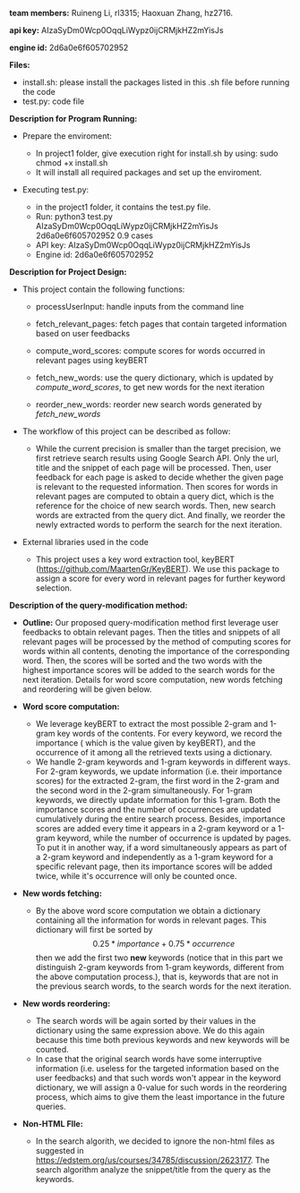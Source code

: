 **team members:** Ruineng Li, rl3315; Haoxuan Zhang, hz2716.

**api key:** AIzaSyDm0Wcp0OqqLiWypz0ijCRMjkHZ2mYisJs

**engine id:** 2d6a0e6f605702952



**Files:**

* install.sh: please install the packages listed in this .sh file before running the code
* test.py: code file

**Description for Program Running:**

* Prepare the enviroment:
  * In project1 folder, give execution right for install.sh by using: sudo chmod +x install.sh
  * It will install all required packages and set up the enviroment.
  
* Executing test.py:
  * in the project1 folder, it contains the test.py file. 
  * Run: python3 test.py AIzaSyDm0Wcp0OqqLiWypz0ijCRMjkHZ2mYisJs 2d6a0e6f605702952 0.9 cases
  * API key: AIzaSyDm0Wcp0OqqLiWypz0ijCRMjkHZ2mYisJs
  * Engine id: 2d6a0e6f605702952


**Description for Project Design:**

* This project contain the following functions:

  * processUserInput: handle inputs from the command line

  * fetch_relevant_pages: fetch pages that contain targeted information based on user feedbacks

  * compute_word_scores: compute scores for words occurred in relevant pages using keyBERT

  * fetch_new_words: use the query dictionary, which is updated by *compute_word_scores*, to get new words for the next iteration

  * reorder_new_words: reorder new search words generated by *fetch_new_words*

* The workflow of this project can be described as follow:
  * While the current precision is smaller than the target precision, we first retrieve search results using Google Search API. Only the url, title and the snippet of each page will be processed. Then, user feedback for each page is asked to decide whether the given page is relevant to the requested information. Then scores for words in relevant pages are computed to obtain a query dict, which is the reference for the choice of new search words. Then, new search words are extracted from the query dict. And finally, we reorder the newly extracted words to perform the search for the next iteration.
* External libraries used in the code
  * This project uses a key word extraction tool, keyBERT (https://github.com/MaartenGr/KeyBERT). We use this package to assign a score for every word in relevant pages for further keyword selection.

**Description of the query-modification method:**

* **Outline:** Our proposed query-modification method first leverage user feedbacks to obtain relevant pages. Then the titles and snippets of all relevant pages will be processed by the method of computing scores for words within all contents, denoting the importance of the corresponding word. Then, the scores will be sorted and the two words with the highest importance scores will be added to the search words for the next iteration. Details for word score computation, new words fetching and reordering will be given below.

* **Word score computation:** 

  * We leverage keyBERT to extract the most possible 2-gram and 1-gram key words of the contents. For every keyword, we record the importance ( which is the value given by keyBERT), and the occurrence of it among all the retrieved texts using a dictionary. 
  * We handle 2-gram keywords and 1-gram keywords in different ways. For 2-gram keywords, we update information (i.e. their importance scores) for the extracted 2-gram, the first word in the 2-gram and the second word in the 2-gram simultaneously. For 1-gram keywords, we directly update information for this 1-gram. Both the importance scores and the number of occurrences are updated cumulatively during the entire search process. Besides, importance scores are added every time it appears in a 2-gram keyword or a 1-gram keyword, while the number of occurrence is updated by pages. To put it in another way, if a word simultaneously appears as part of a 2-gram keyword and independently as a 1-gram keyword for a specific relevant page, then its importance scores will be added twice, while it's occurrence will only be counted once.

* **New words fetching:**

  * By the above word score computation we obtain a dictionary containing all the information for words in relevant pages. This dictionary will first be sorted by 
    $$
    0.25 * importance + 0.75 * occurrence
    $$
    then we add the first two **new** keywords (notice that in this part we distinguish 2-gram keywords from 1-gram keywords, different from the above computation process.), that is, keywords that are not in the previous search words, to the search words for the next iteration.

* **New words reordering:**

  * The search words will be again sorted by their values in the dictionary using the same expression above. We do this again because this time both previous keywords and new keywords will be counted. 
  * In case that the original search words have some interruptive information (i.e. useless for the targeted information based on the user feedbacks) and that such words won't appear in the keyword dictionary, we will assign a 0-value for such words in the reordering process, which aims to give them the least importance in the future queries.


* **Non-HTML FIle:**
  * In the search algorith, we decided to ignore the non-html files as suggested in https://edstem.org/us/courses/34785/discussion/2623177. The search algorithm analyze the snippet/title from the query as the keywords.
